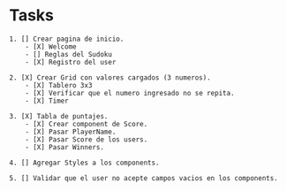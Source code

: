 # Tasks

    1. [] Crear pagina de inicio.
        - [X] Welcome
        - [] Reglas del Sudoku
        - [X] Registro del user

    2. [X] Crear Grid con valores cargados (3 numeros).
        - [X] Tablero 3x3
        - [X] Verificar que el numero ingresado no se repita.
        - [X] Timer

    3. [X] Tabla de puntajes.
        - [X] Crear component de Score.
        - [X] Pasar PlayerName.
        - [X] Pasar Score de los users.
        - [X] Pasar Winners.

    4. [] Agregar Styles a los components.

    5. [] Validar que el user no acepte campos vacios en los components.
